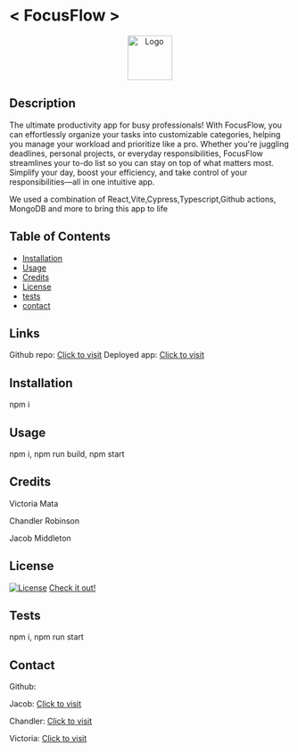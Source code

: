 # < FocusFlow >

<div align="center">
  <a href="https://github.com/jacobmidd1996">
    <img src="" alt="Logo" width="80" height="80">
  </a>
</div>

## Description

The ultimate productivity app for busy professionals! With FocusFlow, you can effortlessly organize your tasks into customizable categories, helping you manage your workload and prioritize like a pro. Whether you're juggling deadlines, personal projects, or everyday responsibilities, FocusFlow streamlines your to-do list so you can stay on top of what matters most. Simplify your day, boost your efficiency, and take control of your responsibilities—all in one intuitive app.

We used a combination of React,Vite,Cypress,Typescript,Github actions, MongoDB and more to bring this app to life

## Table of Contents

- [Installation](#installation)
- [Usage](#usage)
- [Credits](#credits)
- [License](#license)
- [tests](#tests)
- [contact](#contact)

## Links

Github repo: [Click to visit](https://github.com/jacobmidd1996/FocusFlow)
Deployed app: [Click to visit](https://focusflow-sr9k.onrender.com)

## Installation

npm i

## Usage

npm i, npm run build, npm start

## Credits

Victoria Mata

Chandler Robinson

Jacob Middleton

## License

[![License](https://img.shields.io/badge/License-Apache_2.0-blue.svg)](https://opensource.org/licenses/Apache-2.0)
[Check it out!](https://opensource.org/license/apache-2-0)

## Tests

npm i, npm run start

## Contact

Github:

Jacob: [Click to visit](https://github.com/jacobmidd1996)

Chandler: [Click to visit](https://github.com/ChandlerRobinson)

Victoria: [Click to visit](https://github.com/victoriamata)
